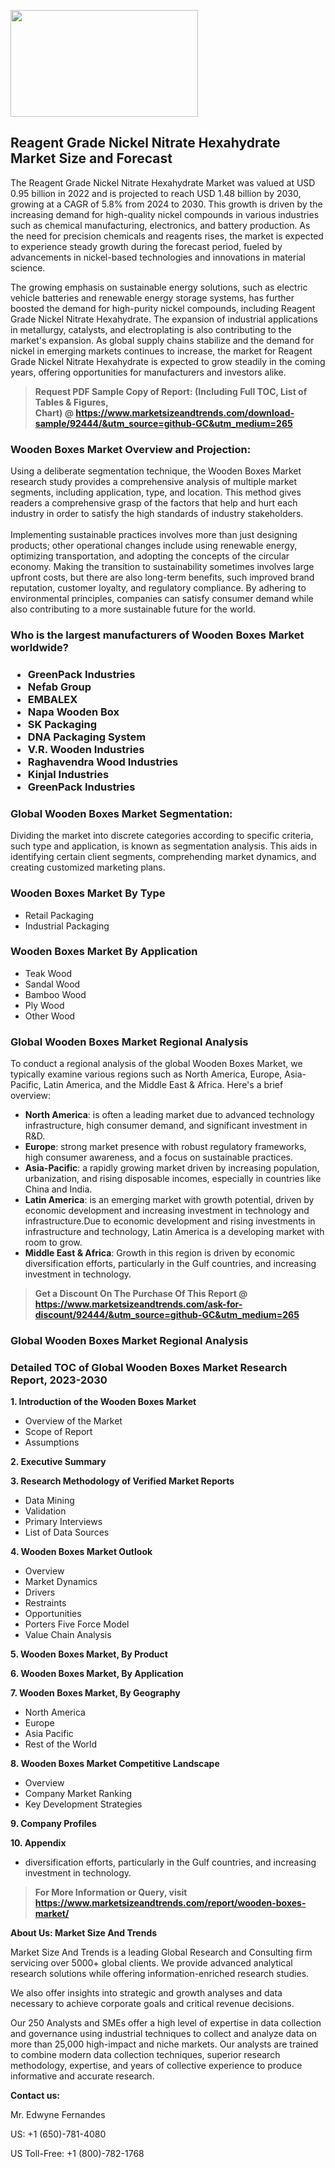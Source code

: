 <p><img class="alignnone size-medium wp-image-20088" src="https://ffe5etoiles.com/wp-content/uploads/2024/12/MST1-300x171.png" alt="" width="300" height="171" /></p><h2>Reagent Grade Nickel Nitrate Hexahydrate Market Size and Forecast</h2><p>The Reagent Grade Nickel Nitrate Hexahydrate Market was valued at USD 0.95 billion in 2022 and is projected to reach USD 1.48 billion by 2030, growing at a CAGR of 5.8% from 2024 to 2030. This growth is driven by the increasing demand for high-quality nickel compounds in various industries such as chemical manufacturing, electronics, and battery production. As the need for precision chemicals and reagents rises, the market is expected to experience steady growth during the forecast period, fueled by advancements in nickel-based technologies and innovations in material science.</p><p>The growing emphasis on sustainable energy solutions, such as electric vehicle batteries and renewable energy storage systems, has further boosted the demand for high-purity nickel compounds, including Reagent Grade Nickel Nitrate Hexahydrate. The expansion of industrial applications in metallurgy, catalysts, and electroplating is also contributing to the market's expansion. As global supply chains stabilize and the demand for nickel in emerging markets continues to increase, the market for Reagent Grade Nickel Nitrate Hexahydrate is expected to grow steadily in the coming years, offering opportunities for manufacturers and investors alike.</p></p><blockquote id="" class=""><strong>Request PDF Sample Copy of Report: (Including Full TOC, List of Tables &amp; Figures, Chart)&nbsp;@&nbsp;<strong><a href="https://www.marketsizeandtrends.com/download-sample/92444/&utm_source=github-GC&utm_medium=265" target="_blank">https://www.marketsizeandtrends.com/download-sample/92444/&utm_source=github-GC&utm_medium=265</a></strong></strong></blockquote><h3 id="" class="">Wooden Boxes Market&nbsp;Overview and Projection:</h3><p id="" class="">Using a deliberate segmentation technique, the Wooden Boxes Market research study provides a comprehensive analysis of multiple market segments, including application, type, and location. This method gives readers a comprehensive grasp of the factors that help and hurt each industry in order to satisfy the high standards of industry stakeholders. <br /> <br />Implementing sustainable practices involves more than just designing products; other operational changes include using renewable energy, optimizing transportation, and adopting the concepts of the circular economy. Making the transition to sustainability sometimes involves large upfront costs, but there are also long-term benefits, such improved brand reputation, customer loyalty, and regulatory compliance. By adhering to environmental principles, companies can satisfy consumer demand while also contributing to a more sustainable future for the world.</p><h3 id="" class="">Who is the largest manufacturers of&nbsp;Wooden Boxes Market worldwide?</h3><h3 class=""><p><ul><li>GreenPack Industries </li><li> Nefab Group </li><li> EMBALEX </li><li> Napa Wooden Box </li><li> SK Packaging </li><li> DNA Packaging System </li><li> V.R. Wooden Industries </li><li> Raghavendra Wood Industries </li><li> Kinjal Industries </li><li> GreenPack Industries</li></ul></p></h3><h3 id="" class="">Global&nbsp;Wooden Boxes Market Segmentation:</h3><p id="" class="">Dividing the market into discrete categories according to specific criteria, such type and application, is known as segmentation analysis. This aids in identifying certain client segments, comprehending market dynamics, and creating customized marketing plans.</p><h3 id="" class="">Wooden Boxes Market&nbsp;By Type</h3><p><p><ul><li>Retail Packaging </li><li> Industrial Packaging</p></li></ul></p></p><h3 id="" class="">Wooden Boxes Market&nbsp;By Application</h3><p class=""><p><ul><li>Teak Wood </li><li> Sandal Wood </li><li> Bamboo Wood </li><li> Ply Wood </li><li> Other Wood</li></ul></p></p><h3 id="" class="">Global Wooden Boxes Market Regional Analysis</h3><p id="" class="">To conduct a regional analysis of the global Wooden Boxes Market, we typically examine various regions such as North America, Europe, Asia-Pacific, Latin America, and the Middle East &amp; Africa. Here's a brief overview:</p><ul><li><strong>North America</strong>: is often a leading market due to advanced technology infrastructure, high consumer demand, and significant investment in R&amp;D.</li><li><strong>Europe</strong>: strong market presence with robust regulatory frameworks, high consumer awareness, and a focus on sustainable practices.</li><li><strong>Asia-Pacific</strong>: a rapidly growing market driven by increasing population, urbanization, and rising disposable incomes, especially in countries like China and India.</li><li><strong>Latin America</strong>: is an emerging market with growth potential, driven by economic development and increasing investment in technology and infrastructure.Due to economic development and rising investments in infrastructure and technology, Latin America is a developing market with room to grow.</li><li><strong>Middle East &amp; Africa</strong>: Growth in this region is driven by economic diversification efforts, particularly in the Gulf countries, and increasing investment in technology.</li></ul><blockquote id="" class=""><strong>Get a Discount On The Purchase Of This Report @ <strong><a href="https://www.marketsizeandtrends.com/ask-for-discount/92444/&utm_source=github-GC&utm_medium=265" target="_blank">https://www.marketsizeandtrends.com/ask-for-discount/92444/&utm_source=github-GC&utm_medium=265</a></strong></strong></blockquote><h3 id="" class="">Global Wooden Boxes Market Regional Analysis</h3><h3 id="" class="">Detailed TOC of Global Wooden Boxes Market Research Report, 2023-2030</h3><p id="" class=""><strong>1. Introduction of the Wooden Boxes Market</strong></p><ul><li>Overview of the Market</li><li>Scope of Report</li><li>Assumptions</li></ul><p id="" class=""><strong>2. Executive Summary</strong></p><p id="" class=""><strong>3. Research Methodology of Verified Market Reports</strong></p><ul><li>Data Mining</li><li>Validation</li><li>Primary Interviews</li><li>List of Data Sources</li></ul><p id="" class=""><strong>4. Wooden Boxes Market Outlook</strong></p><ul><li>Overview</li><li>Market Dynamics</li><li>Drivers</li><li>Restraints</li><li>Opportunities</li><li>Porters Five Force Model</li><li>Value Chain Analysis</li></ul><p id="" class=""><strong>5. Wooden Boxes Market, By Product</strong></p><p id="" class=""><strong>6. Wooden Boxes Market, By Application</strong></p><p id="" class=""><strong>7. Wooden Boxes Market, By Geography</strong></p><ul><li>North America</li><li>Europe</li><li>Asia Pacific</li><li>Rest of the World</li></ul><p id="" class=""><strong>8. Wooden Boxes Market Competitive Landscape</strong></p><ul><li>Overview</li><li>Company Market Ranking</li><li>Key Development Strategies</li></ul><p id="" class=""><strong>9. Company Profiles</strong></p><p id="" class=""><strong>10. Appendix</strong></p><ul><li>diversification efforts, particularly in the Gulf countries, and increasing investment in technology.</li></ul><blockquote id="" class=""><strong>For More Information or Query, visit <strong><strong><a href="https://www.marketsizeandtrends.com/report/wooden-boxes-market/" target="_blank">https://www.marketsizeandtrends.com/report/wooden-boxes-market/</a></strong></strong></strong></blockquote><p id="" class=""><strong>About Us: Market Size And Trends</strong></p><p id="" class="">Market Size And Trends is a leading Global Research and Consulting firm servicing over 5000+ global clients. We provide advanced analytical research solutions while offering information-enriched research studies.</p><p id="" class="">We also offer insights into strategic and growth analyses and data necessary to achieve corporate goals and critical revenue decisions.</p><p id="" class="">Our 250 Analysts and SMEs offer a high level of expertise in data collection and governance using industrial techniques to collect and analyze data on more than 25,000 high-impact and niche markets. Our analysts are trained to combine modern data collection techniques, superior research methodology, expertise, and years of collective experience to produce informative and accurate research.</p><p id="" class=""><strong>Contact us:</strong></p><p id="" class="">Mr. Edwyne Fernandes</p><p id="" class="">US: +1 (650)-781-4080</p><p id="" class="">US Toll-Free: +1 (800)-782-1768</p>
